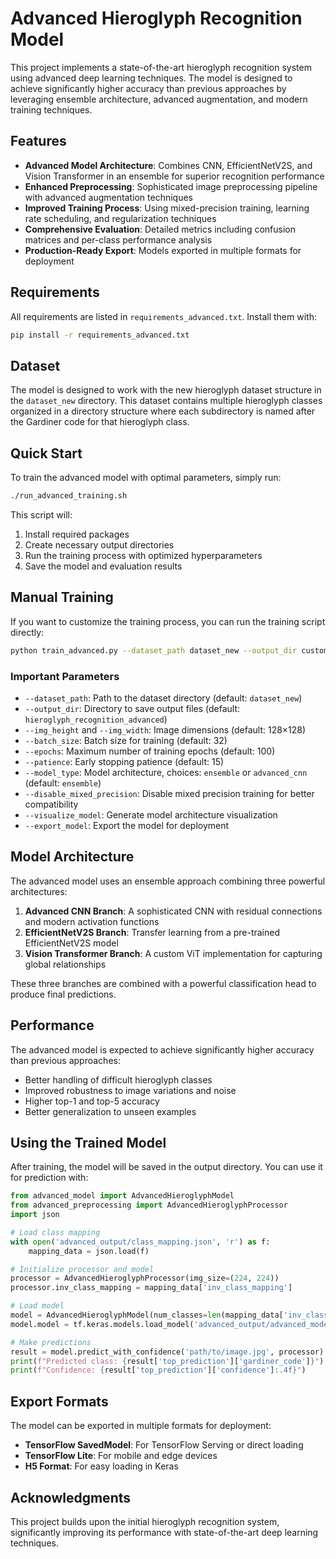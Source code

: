 # Advanced Hieroglyph Recognition Model

This project implements a state-of-the-art hieroglyph recognition system using advanced deep learning techniques. The model is designed to achieve significantly higher accuracy than previous approaches by leveraging ensemble architecture, advanced augmentation, and modern training techniques.

## Features

- **Advanced Model Architecture**: Combines CNN, EfficientNetV2S, and Vision Transformer in an ensemble for superior recognition performance
- **Enhanced Preprocessing**: Sophisticated image preprocessing pipeline with advanced augmentation techniques
- **Improved Training Process**: Using mixed-precision training, learning rate scheduling, and regularization techniques
- **Comprehensive Evaluation**: Detailed metrics including confusion matrices and per-class performance analysis
- **Production-Ready Export**: Models exported in multiple formats for deployment

## Requirements

All requirements are listed in `requirements_advanced.txt`. Install them with:

```bash
pip install -r requirements_advanced.txt
```

## Dataset

The model is designed to work with the new hieroglyph dataset structure in the `dataset_new` directory. This dataset contains multiple hieroglyph classes organized in a directory structure where each subdirectory is named after the Gardiner code for that hieroglyph class.

## Quick Start

To train the advanced model with optimal parameters, simply run:

```bash
./run_advanced_training.sh
```

This script will:
1. Install required packages
2. Create necessary output directories
3. Run the training process with optimized hyperparameters
4. Save the model and evaluation results

## Manual Training

If you want to customize the training process, you can run the training script directly:

```bash
python train_advanced.py --dataset_path dataset_new --output_dir custom_output --model_type ensemble
```

### Important Parameters

- `--dataset_path`: Path to the dataset directory (default: `dataset_new`)
- `--output_dir`: Directory to save output files (default: `hieroglyph_recognition_advanced`)
- `--img_height` and `--img_width`: Image dimensions (default: 128×128)
- `--batch_size`: Batch size for training (default: 32)
- `--epochs`: Maximum number of training epochs (default: 100)
- `--patience`: Early stopping patience (default: 15)
- `--model_type`: Model architecture, choices: `ensemble` or `advanced_cnn` (default: `ensemble`)
- `--disable_mixed_precision`: Disable mixed precision training for better compatibility
- `--visualize_model`: Generate model architecture visualization
- `--export_model`: Export the model for deployment

## Model Architecture

The advanced model uses an ensemble approach combining three powerful architectures:

1. **Advanced CNN Branch**: A sophisticated CNN with residual connections and modern activation functions
2. **EfficientNetV2S Branch**: Transfer learning from a pre-trained EfficientNetV2S model
3. **Vision Transformer Branch**: A custom ViT implementation for capturing global relationships

These three branches are combined with a powerful classification head to produce final predictions.

## Performance

The advanced model is expected to achieve significantly higher accuracy than previous approaches:

- Better handling of difficult hieroglyph classes
- Improved robustness to image variations and noise
- Higher top-1 and top-5 accuracy
- Better generalization to unseen examples

## Using the Trained Model

After training, the model will be saved in the output directory. You can use it for prediction with:

```python
from advanced_model import AdvancedHieroglyphModel
from advanced_preprocessing import AdvancedHieroglyphProcessor
import json

# Load class mapping
with open('advanced_output/class_mapping.json', 'r') as f:
    mapping_data = json.load(f)

# Initialize processor and model
processor = AdvancedHieroglyphProcessor(img_size=(224, 224))
processor.inv_class_mapping = mapping_data['inv_class_mapping']

# Load model
model = AdvancedHieroglyphModel(num_classes=len(mapping_data['inv_class_mapping']), img_size=(224, 224))
model.model = tf.keras.models.load_model('advanced_output/advanced_model_TIMESTAMP/final_model.h5')

# Make predictions
result = model.predict_with_confidence('path/to/image.jpg', processor)
print(f"Predicted class: {result['top_prediction']['gardiner_code']}")
print(f"Confidence: {result['top_prediction']['confidence']:.4f}")
```

## Export Formats

The model can be exported in multiple formats for deployment:

- **TensorFlow SavedModel**: For TensorFlow Serving or direct loading
- **TensorFlow Lite**: For mobile and edge devices
- **H5 Format**: For easy loading in Keras

## Acknowledgments

This project builds upon the initial hieroglyph recognition system, significantly improving its performance with state-of-the-art deep learning techniques. 